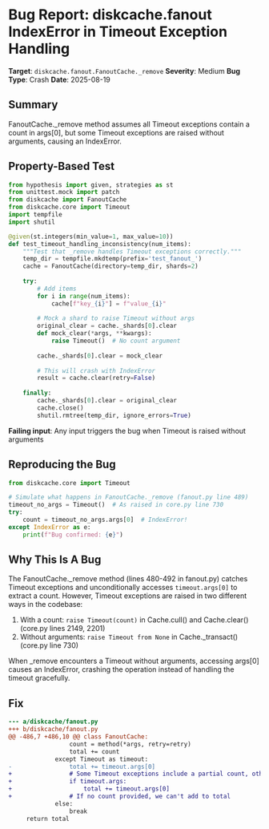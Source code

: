 # Bug Report: diskcache.fanout IndexError in Timeout Exception Handling

**Target**: `diskcache.fanout.FanoutCache._remove`
**Severity**: Medium
**Bug Type**: Crash
**Date**: 2025-08-19

## Summary

FanoutCache._remove method assumes all Timeout exceptions contain a count in args[0], but some Timeout exceptions are raised without arguments, causing an IndexError.

## Property-Based Test

```python
from hypothesis import given, strategies as st
from unittest.mock import patch
from diskcache import FanoutCache
from diskcache.core import Timeout
import tempfile
import shutil

@given(st.integers(min_value=1, max_value=10))
def test_timeout_handling_inconsistency(num_items):
    """Test that _remove handles Timeout exceptions correctly."""
    temp_dir = tempfile.mkdtemp(prefix='test_fanout_')
    cache = FanoutCache(directory=temp_dir, shards=2)
    
    try:
        # Add items
        for i in range(num_items):
            cache[f"key_{i}"] = f"value_{i}"
        
        # Mock a shard to raise Timeout without args
        original_clear = cache._shards[0].clear
        def mock_clear(*args, **kwargs):
            raise Timeout()  # No count argument
        
        cache._shards[0].clear = mock_clear
        
        # This will crash with IndexError
        result = cache.clear(retry=False)
        
    finally:
        cache._shards[0].clear = original_clear
        cache.close()
        shutil.rmtree(temp_dir, ignore_errors=True)
```

**Failing input**: Any input triggers the bug when Timeout is raised without arguments

## Reproducing the Bug

```python
from diskcache.core import Timeout

# Simulate what happens in FanoutCache._remove (fanout.py line 489)
timeout_no_args = Timeout()  # As raised in core.py line 730
try:
    count = timeout_no_args.args[0]  # IndexError!
except IndexError as e:
    print(f"Bug confirmed: {e}")
```

## Why This Is A Bug

The FanoutCache._remove method (lines 480-492 in fanout.py) catches Timeout exceptions and unconditionally accesses `timeout.args[0]` to extract a count. However, Timeout exceptions are raised in two different ways in the codebase:

1. With a count: `raise Timeout(count)` in Cache.cull() and Cache.clear() (core.py lines 2149, 2201)
2. Without arguments: `raise Timeout from None` in Cache._transact() (core.py line 730)

When _remove encounters a Timeout without arguments, accessing args[0] causes an IndexError, crashing the operation instead of handling the timeout gracefully.

## Fix

```diff
--- a/diskcache/fanout.py
+++ b/diskcache/fanout.py
@@ -486,7 +486,10 @@ class FanoutCache:
                 count = method(*args, retry=retry)
                 total += count
             except Timeout as timeout:
-                total += timeout.args[0]
+                # Some Timeout exceptions include a partial count, others don't
+                if timeout.args:
+                    total += timeout.args[0]
+                # If no count provided, we can't add to total
             else:
                 break
     return total
```